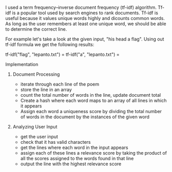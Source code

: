 I used a term frequency–inverse document frequency (tf-idf) algorithm. 
Tf-idf is a popular tool used by search engines to rank documents. 
Tf-idf is useful because it values unique words highly and dicounts 
common words. As long as the user remembers at least one unique word, 
we should be able to determine the correct line. 

For example let's take a look at the given input, "his head a flag".
Using out tf-idf formula we get the following results:

tf-idf("flag", "lepanto.txt") = 
tf-idf("a", "lepanto.txt") = 

Implementation

1. Document Processing
    - iterate through each line of the poem
    - store the line in an array
    - count the total number of words in the line, update document total
    - Create a hash where each word maps to an array of all lines in which
    it appears
    - Assign each word a uniqueness score by dividing 
    the total number of words in the document by the instances 
    of the given word

2. Analyzing User Input
    - get the user input
    - check that it has valid characters
    - get the lines where each word in the input appears
    - assign each of these lines a relevance score by taking the product
    of all the scores assigned to the words found in that line 
    - output the line with the highest relevance score
